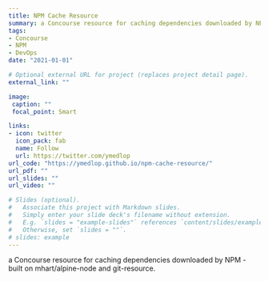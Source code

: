 ```yaml
---
title: NPM Cache Resource
summary: a Concourse resource for caching dependencies downloaded by NPM
tags:
- Concourse
- NPM
- DevOps
date: "2021-01-01"

# Optional external URL for project (replaces project detail page).
external_link: ""

image:
 caption: ""
 focal_point: Smart

links:
- icon: twitter
  icon_pack: fab
  name: Follow
  url: https://twitter.com/ymedlop
url_code: "https://ymedlop.github.io/npm-cache-resource/"
url_pdf: ""
url_slides: ""
url_video: ""

# Slides (optional).
#   Associate this project with Markdown slides.
#   Simply enter your slide deck's filename without extension.
#   E.g. `slides = "example-slides"` references `content/slides/example-slides.md`.
#   Otherwise, set `slides = ""`.
# slides: example
---
```


a Concourse resource for caching dependencies downloaded by NPM - built on mhart/alpine-node and git-resource.

